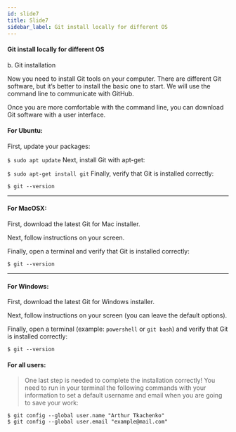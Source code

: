 ```yaml
---
id: slide7
title: Slide7
sidebar_label: Git install locally for different OS
---
```


####  Git install locally for different OS

b. Git installation

Now you need to install Git tools on your computer. There are different Git software, but it’s better to install the basic one to start. We will use the command line to communicate with GitHub.

Once you are more comfortable with the command line, you can download Git software with a user interface.

#### For Ubuntu:
First, update your packages:

`$ sudo apt update`
Next, install Git with apt-get:

`$ sudo apt-get install git`
Finally, verify that Git is installed correctly:

`$ git --version`

---

#### For MacOSX:
First, download the latest Git for Mac installer.

Next, follow instructions on your screen.

Finally, open a terminal and verify that Git is installed correctly:

`$ git --version`

---

#### For Windows:
First, download the latest Git for Windows installer.

Next, follow instructions on your screen (you can leave the default options).


Finally, open a terminal (example: `powershell` or `git bash`) and verify that Git is installed correctly:

`$ git --version`



#### For all users:
> One last step is needed to complete the installation correctly! You need to run in your terminal the following commands with your information to set a default username and email when you are going to save your work:

```
$ git config --global user.name "Arthur Tkachenko"
$ git config --global user.email "example@mail.com"
```
